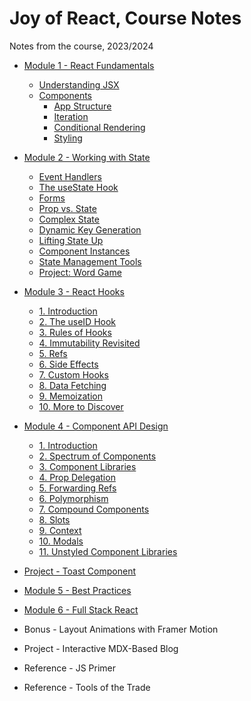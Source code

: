 # Joy of React, Course Notes

Notes from the course, 2023/2024

- [Module 1 - React Fundamentals](course-notes-module-1.md)
  - [Understanding JSX](course-notes-module-1a.md)
  - [Components](course-notes-module-1b-0.md)
    - [App Structure](course-notes-module-1b-1.md)
    - [Iteration](course-notes-module-1b-2.md)
    - [Conditional Rendering](course-notes-module-1b-3.md)
    - [Styling](course-notes-module-1b-4.md)

- [Module 2 - Working with State](course-notes-module-2.md)
  - [Event Handlers](course-notes-module-2a.md)
  - [The useState Hook](course-notes-module-2b.md)
  - [Forms](course-notes-module-2c.md)
  - [Prop vs. State](course-notes-module-2d.md)
  - [Complex State](course-notes-module-2e.md)
  - [Dynamic Key Generation](course-notes-module-2f.md)
  - [Lifting State Up](course-notes-module-2g.md)
  - [Component Instances](course-notes-module-2h.md)
  - [State Management Tools](course-notes-module-2i.md)
  - [Project: Word Game](course-notes-module-2j.md)

- [Module 3 - React Hooks](course-notes-module-3.md)
  - [1. Introduction](name.md)
  - [2. The useID Hook](name.md)
  - [3. Rules of Hooks](name.md)
  - [4. Immutability Revisited](name.md)
  - [5. Refs](name.md)
  - [6. Side Effects](name.md)
  - [7. Custom Hooks](name.md)
  - [8. Data Fetching](name.md)
  - [9. Memoization](name.md)
  - [10. More to Discover](name.md)

- [Module 4 - Component API Design](course-notes-module-4.md)
  - [1. Introduction](./module-4-component-api/01-notes-intro.md)
  - [2. Spectrum of Components](./module-4-component-api/02-notes-spectrum.md)
  - [3. Component Libraries](./module-4-component-api/03-notes-libraries.md)
  - [4. Prop Delegation](./module-4-component-api/04-notes-prop-delegation.md)
  - [5. Forwarding Refs](./module-4-component-api/05-notes-forward-refs.md)
  - [6. Polymorphism](./module-4-component-api/06-notes-polymorphism.md)
  - [7. Compound Components](./module-4-component-api/07-notes-compound-components.md)
  - [8. Slots](./module-4-component-api/08-notes-slots.md)
  - [9. Context](./module-4-component-api/09-notes-context.md)
  - [10. Modals](./module-4-component-api/10-notes-modals.md)
  - [11. Unstyled Component Libraries](./module-4-component-api/11-notes-unstyled-libraries.md)

- [Project - Toast Component](course-notes-module-4-project-toast-component.md)

- [Module 5 - Best Practices](course-notes-module-5.md)

- [Module 6 - Full Stack React](course-notes-module-6.md)

- Bonus - Layout Animations with Framer Motion
- Project - Interactive MDX-Based Blog
- Reference - JS Primer
- Reference - Tools of the Trade
